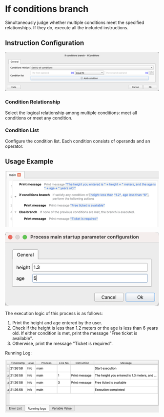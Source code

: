 # If conditions branch

Simultaneously judge whether multiple conditions meet the specified relationships. If they do, execute all the included instructions.

## Instruction Configuration

![If Multi - condition Branching Configuration Dialog Box](if_conditions_config.png)

### Condition Relationship

Select the logical relationship among multiple conditions: meet all conditions or meet any condition.

### Condition List

Configure the condition list. Each condition consists of operands and an operator.

## Usage Example<a name="example"></a>

![Screenshot of If Multi - condition Branching Process Example](if_conditions_process.png)

![Input Parameters of If Multi - condition Branching Process Example](if_conditions_inputs.png)

The execution logic of this process is as follows:

1. Print the height and age entered by the user.
2. Check if the height is less than 1.2 meters or the age is less than 6 years old. If either condition is met, print the message "Free ticket is available".
3. Otherwise, print the message "Ticket is required".

Running Log:

![Running Log of If Multi - condition Branching Process Example](if_conditions_log.png)
